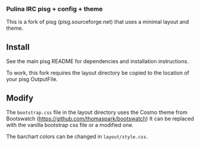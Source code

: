 ### Pulina IRC pisg + config + theme

This is a fork of pisg (pisg.sourceforge.net) that uses a minimal layout and theme.

## Install

See the main pisg README for dependencies and installation instructions.

To work, this fork requires the layout directory be copied to the location of your pisg OutputFile.

## Modify

The `bootstrap.css` file in the layout directory uses the Cosmo theme from Bootswatch (https://github.com/thomaspark/bootswatch)
It can be replaced with the vanilla bootstrap css file or a modified one.

The barchart colors can be changed in `layout/style.css`.
